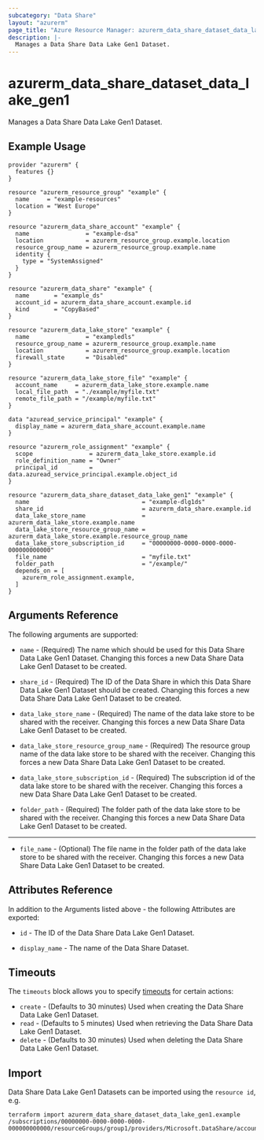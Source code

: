 ```yaml
---
subcategory: "Data Share"
layout: "azurerm"
page_title: "Azure Resource Manager: azurerm_data_share_dataset_data_lake_gen1"
description: |-
  Manages a Data Share Data Lake Gen1 Dataset.
---
```


# azurerm_data_share_dataset_data_lake_gen1

Manages a Data Share Data Lake Gen1 Dataset.

## Example Usage

```hcl
provider "azurerm" {
  features {}
}

resource "azurerm_resource_group" "example" {
  name     = "example-resources"
  location = "West Europe"
}

resource "azurerm_data_share_account" "example" {
  name                = "example-dsa"
  location            = azurerm_resource_group.example.location
  resource_group_name = azurerm_resource_group.example.name
  identity {
    type = "SystemAssigned"
  }
}

resource "azurerm_data_share" "example" {
  name       = "example_ds"
  account_id = azurerm_data_share_account.example.id
  kind       = "CopyBased"
}

resource "azurerm_data_lake_store" "example" {
  name                = "exampledls"
  resource_group_name = azurerm_resource_group.example.name
  location            = azurerm_resource_group.example.location
  firewall_state      = "Disabled"
}

resource "azurerm_data_lake_store_file" "example" {
  account_name     = azurerm_data_lake_store.example.name
  local_file_path  = "./example/myfile.txt"
  remote_file_path = "/example/myfile.txt"
}

data "azuread_service_principal" "example" {
  display_name = azurerm_data_share_account.example.name
}

resource "azurerm_role_assignment" "example" {
  scope                = azurerm_data_lake_store.example.id
  role_definition_name = "Owner"
  principal_id         = data.azuread_service_principal.example.object_id
}

resource "azurerm_data_share_dataset_data_lake_gen1" "example" {
  name                                = "example-dlg1ds"
  share_id                            = azurerm_data_share.example.id
  data_lake_store_name                = azurerm_data_lake_store.example.name
  data_lake_store_resource_group_name = azurerm_data_lake_store.example.resource_group_name
  data_lake_store_subscription_id     = "00000000-0000-0000-0000-000000000000"
  file_name                           = "myfile.txt"
  folder_path                         = "/example/"
  depends_on = [
    azurerm_role_assignment.example,
  ]
}
```

## Arguments Reference

The following arguments are supported:

* `name` - (Required) The name which should be used for this Data Share Data Lake Gen1 Dataset. Changing this forces a new Data Share Data Lake Gen1 Dataset to be created.

* `share_id` - (Required) The ID of the Data Share in which this Data Share Data Lake Gen1 Dataset should be created. Changing this forces a new Data Share Data Lake Gen1 Dataset to be created.

* `data_lake_store_name` - (Required) The name of the data lake store to be shared with the receiver. Changing this forces a new Data Share Data Lake Gen1 Dataset to be created.

* `data_lake_store_resource_group_name` - (Required) The resource group name of the data lake store to be shared with the receiver. Changing this forces a new Data Share Data Lake Gen1 Dataset to be created.

* `data_lake_store_subscription_id` - (Required) The subscription id of the data lake store to be shared with the receiver. Changing this forces a new Data Share Data Lake Gen1 Dataset to be created.

* `folder_path` - (Required) The folder path of the data lake store to be shared with the receiver. Changing this forces a new Data Share Data Lake Gen1 Dataset to be created.

---

* `file_name` - (Optional) The file name in the folder path of the data lake store to be shared with the receiver. Changing this forces a new Data Share Data Lake Gen1 Dataset to be created.

## Attributes Reference

In addition to the Arguments listed above - the following Attributes are exported: 

* `id` - The ID of the Data Share Data Lake Gen1 Dataset.

* `display_name` - The name of the Data Share Dataset.

## Timeouts

The `timeouts` block allows you to specify [timeouts](https://www.terraform.io/docs/configuration/resources.html#timeouts) for certain actions:

* `create` - (Defaults to 30 minutes) Used when creating the Data Share Data Lake Gen1 Dataset.
* `read` - (Defaults to 5 minutes) Used when retrieving the Data Share Data Lake Gen1 Dataset.
* `delete` - (Defaults to 30 minutes) Used when deleting the Data Share Data Lake Gen1 Dataset.

## Import

Data Share Data Lake Gen1 Datasets can be imported using the `resource id`, e.g.

```shell
terraform import azurerm_data_share_dataset_data_lake_gen1.example /subscriptions/00000000-0000-0000-0000-000000000000/resourceGroups/group1/providers/Microsoft.DataShare/accounts/account1/shares/share1/dataSets/dataSet1
```
